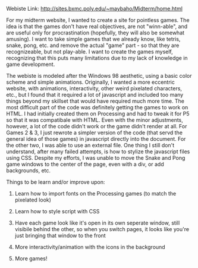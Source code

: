 Webiste Link: http://sites.bxmc.poly.edu/~maybaho/Midterm/home.html

For my midterm website, I wanted to create a site for pointless games. The idea is that the games don't have real objectives, are not "winn-able", and are useful only for procrastination (hopefully, they will also be somewhat amusing). I want to take simple games that we already know, like tetris, snake, pong, etc. and remove the actual "game" part - so that they are recognizeable, but not play-able. I want to create the games myself, recognizing that this puts many limitations due to my lack of knowledge in game development. 

The webiste is modeled after the Windows 98 aesthetic, using a basic color scheme and simple animations. Originally, I wanted a more eccentric website, with animations, interactivity, other weird pixelated characters, etc., but I found that it required a lot of javascript and included too many things beyond my skillset that would have required much more time. The most difficult part of the code was definitely getting the games to work on HTML. I had initially created them on Processing and had to tweak it for P5 so that it was compatibale with HTML. Even with the minor adjustments, however, a lot of the code didn't work or the game didn't render at all. For Games 2 & 3, I just rewrote a simpler version of the code (that servd the general idea of those games) in javascript directly into the document. For the other two, I was able to use an external file. One thing I still don't understand, after many failed attempts, is how to stylize the javascript files using CSS. Despite my efforts, I was unable to move the Snake and Pong game windows to the center of the page, even with a div, or add backgrounds, etc. 


Things to be learn and/or improve upon: 

1) Learn how to import fonts on the Processing games (to match the pixelated look)

2) Learn how to style script with CSS

3) Have each game look like it's open in its own seperate window, still visibile behind the other, so when you switch pages, it looks like you're just bringing that window to the front

4) More interactivity/animation with the icons in the background

5) More games!